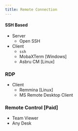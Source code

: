 ```yaml
---
title: Remote Connection
---
```


#### SSH Based

- Server
  - Open SSH
- Client
  - `ssh`
  - MobaXTerm [Windows]
  - Asbru CM [Linux]

### RDP

- Client
  - Remmina [Linux]
  - MS Remote Desktop Client

### Remote Control [Paid]

- Team Viewer
- Any Desk